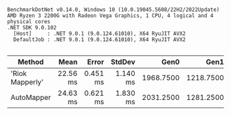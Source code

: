 ```

BenchmarkDotNet v0.14.0, Windows 10 (10.0.19045.5608/22H2/2022Update)
AMD Ryzen 3 2200G with Radeon Vega Graphics, 1 CPU, 4 logical and 4 physical cores
.NET SDK 9.0.102
  [Host]     : .NET 9.0.1 (9.0.124.61010), X64 RyuJIT AVX2
  DefaultJob : .NET 9.0.1 (9.0.124.61010), X64 RyuJIT AVX2


```
| Method          | Mean     | Error    | StdDev   | Gen0      | Gen1      | Gen2     | Allocated |
|---------------- |---------:|---------:|---------:|----------:|----------:|---------:|----------:|
| &#39;Riok Mapperly&#39; | 22.56 ms | 0.451 ms | 1.140 ms | 1968.7500 | 1218.7500 | 312.5000 |  10.68 MB |
| AutoMapper      | 24.63 ms | 0.621 ms | 1.830 ms | 2031.2500 | 1281.2500 | 343.7500 |  11.92 MB |
